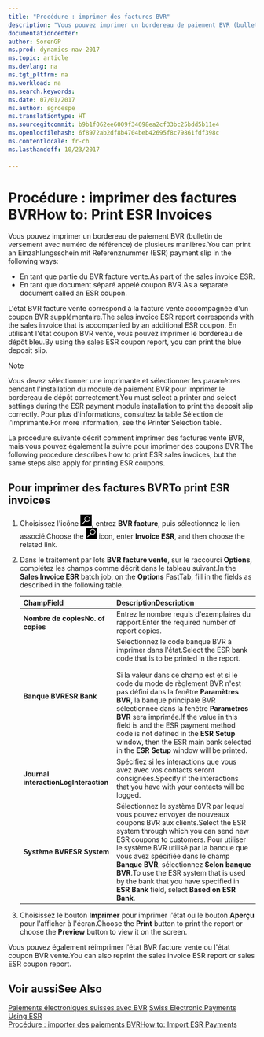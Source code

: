 ```yaml
---
title: "Procédure : imprimer des factures BVR"
description: "Vous pouvez imprimer un bordereau de paiement BVR (bulletin de versement avec numéro de référence) de plusieurs manières."
documentationcenter: 
author: SorenGP
ms.prod: dynamics-nav-2017
ms.topic: article
ms.devlang: na
ms.tgt_pltfrm: na
ms.workload: na
ms.search.keywords: 
ms.date: 07/01/2017
ms.author: sgroespe
ms.translationtype: HT
ms.sourcegitcommit: b9b1f062ee6009f34698ea2cf33bc25bdd5b11e4
ms.openlocfilehash: 6f8972ab2df8b4704beb42695f8c79861fdf398c
ms.contentlocale: fr-ch
ms.lasthandoff: 10/23/2017

---
```

# <a name="how-to-print-esr-invoices"></a><span data-ttu-id="e442b-103">Procédure : imprimer des factures BVR</span><span class="sxs-lookup"><span data-stu-id="e442b-103">How to: Print ESR Invoices</span></span>
<span data-ttu-id="e442b-104">Vous pouvez imprimer un bordereau de paiement BVR (bulletin de versement avec numéro de référence) de plusieurs manières.</span><span class="sxs-lookup"><span data-stu-id="e442b-104">You can print an Einzahlungsschein mit Referenznummer (ESR) payment slip in the following ways:</span></span>  

- <span data-ttu-id="e442b-105">En tant que partie du BVR facture vente.</span><span class="sxs-lookup"><span data-stu-id="e442b-105">As part of the sales invoice ESR.</span></span>  
- <span data-ttu-id="e442b-106">En tant que document séparé appelé coupon BVR.</span><span class="sxs-lookup"><span data-stu-id="e442b-106">As a separate document called an ESR coupon.</span></span>  

<span data-ttu-id="e442b-107">L'état BVR facture vente correspond à la facture vente accompagnée d'un coupon BVR supplémentaire.</span><span class="sxs-lookup"><span data-stu-id="e442b-107">The sales invoice ESR report corresponds with the sales invoice that is accompanied by an additional ESR coupon.</span></span> <span data-ttu-id="e442b-108">En utilisant l'état coupon BVR vente, vous pouvez imprimer le bordereau de dépôt bleu.</span><span class="sxs-lookup"><span data-stu-id="e442b-108">By using the sales ESR coupon report, you can print the blue deposit slip.</span></span>  

> [!NOTE]  
>  <span data-ttu-id="e442b-109">Vous devez sélectionner une imprimante et sélectionner les paramètres pendant l'installation du module de paiement BVR pour imprimer le bordereau de dépôt correctement.</span><span class="sxs-lookup"><span data-stu-id="e442b-109">You must select a printer and select settings during the ESR payment module installation to print the deposit slip correctly.</span></span> <span data-ttu-id="e442b-110">Pour plus d'informations, consultez la table Sélection de l'imprimante.</span><span class="sxs-lookup"><span data-stu-id="e442b-110">For more information, see the Printer Selection table.</span></span>  

<span data-ttu-id="e442b-111">La procédure suivante décrit comment imprimer des factures vente BVR, mais vous pouvez également la suivre pour imprimer des coupons BVR.</span><span class="sxs-lookup"><span data-stu-id="e442b-111">The following procedure describes how to print ESR sales invoices, but the same steps also apply for printing ESR coupons.</span></span>  

## <a name="to-print-esr-invoices"></a><span data-ttu-id="e442b-112">Pour imprimer des factures BVR</span><span class="sxs-lookup"><span data-stu-id="e442b-112">To print ESR invoices</span></span>  

1.  <span data-ttu-id="e442b-113">Choisissez l'icône ![Page ou état pour la recherche](../../media/ui-search/search_small.png "icône Page ou état pour la recherche"), entrez **BVR facture**, puis sélectionnez le lien associé.</span><span class="sxs-lookup"><span data-stu-id="e442b-113">Choose the ![Search for Page or Report](../../media/ui-search/search_small.png "Search for Page or Report icon") icon, enter **Invoice ESR**, and then choose the related link.</span></span>  
2.  <span data-ttu-id="e442b-114">Dans le traitement par lots **BVR facture vente**, sur le raccourci **Options**, complétez les champs comme décrit dans le tableau suivant.</span><span class="sxs-lookup"><span data-stu-id="e442b-114">In the **Sales Invoice ESR** batch job, on the **Options** FastTab, fill in the fields as described in the following table.</span></span>  

    |<span data-ttu-id="e442b-115">Champ</span><span class="sxs-lookup"><span data-stu-id="e442b-115">Field</span></span>|<span data-ttu-id="e442b-116">Description</span><span class="sxs-lookup"><span data-stu-id="e442b-116">Description</span></span>|  
    |---------------------------------|---------------------------------------|  
    |<span data-ttu-id="e442b-117">**Nombre de copies**</span><span class="sxs-lookup"><span data-stu-id="e442b-117">**No. of copies**</span></span>|<span data-ttu-id="e442b-118">Entrez le nombre requis d'exemplaires du rapport.</span><span class="sxs-lookup"><span data-stu-id="e442b-118">Enter the required number of report copies.</span></span>|  
    |<span data-ttu-id="e442b-119">**Banque BVR**</span><span class="sxs-lookup"><span data-stu-id="e442b-119">**ESR Bank**</span></span>|<span data-ttu-id="e442b-120">Sélectionnez le code banque BVR à imprimer dans l'état.</span><span class="sxs-lookup"><span data-stu-id="e442b-120">Select the ESR bank code that is to be printed in the report.</span></span><br /><br /> <span data-ttu-id="e442b-121">Si la valeur dans ce champ est <Blank> et si le code du mode de règlement BVR n'est pas défini dans la fenêtre **Paramètres BVR**, la banque principale BVR sélectionnée dans la fenêtre **Paramètres BVR** sera imprimée.</span><span class="sxs-lookup"><span data-stu-id="e442b-121">If the value in this field is <Blank> and the ESR payment method code is not defined in the **ESR Setup** window, then the ESR main bank selected in the **ESR Setup** window will be printed.</span></span>|  
    |<span data-ttu-id="e442b-122">**Journal interaction**</span><span class="sxs-lookup"><span data-stu-id="e442b-122">**LogInteraction**</span></span>|<span data-ttu-id="e442b-123">Spécifiez si les interactions que vous avez avec vos contacts seront consignées.</span><span class="sxs-lookup"><span data-stu-id="e442b-123">Specify if the interactions that you have with your contacts will be logged.</span></span>|  
    |<span data-ttu-id="e442b-124">**Système BVR**</span><span class="sxs-lookup"><span data-stu-id="e442b-124">**ESR System**</span></span>|<span data-ttu-id="e442b-125">Sélectionnez le système BVR par lequel vous pouvez envoyer de nouveaux coupons BVR aux clients.</span><span class="sxs-lookup"><span data-stu-id="e442b-125">Select the ESR system through which you can send new ESR coupons to customers.</span></span> <span data-ttu-id="e442b-126">Pour utiliser le système BVR utilisé par la banque que vous avez spécifiée dans le champ **Banque BVR**, sélectionnez **Selon banque BVR**.</span><span class="sxs-lookup"><span data-stu-id="e442b-126">To use the ESR system that is used by the bank that you have specified in **ESR Bank** field, select **Based on ESR Bank**.</span></span>|  

3.  <span data-ttu-id="e442b-127">Choisissez le bouton **Imprimer** pour imprimer l'état ou le bouton **Aperçu** pour l'afficher à l'écran.</span><span class="sxs-lookup"><span data-stu-id="e442b-127">Choose the **Print** button to print the report or choose the **Preview** button to view it on the screen.</span></span>  

<span data-ttu-id="e442b-128">Vous pouvez également réimprimer l'état BVR facture vente ou l'état coupon BVR vente.</span><span class="sxs-lookup"><span data-stu-id="e442b-128">You can also reprint the sales invoice ESR report or sales ESR coupon report.</span></span>  

## <a name="see-also"></a><span data-ttu-id="e442b-129">Voir aussi</span><span class="sxs-lookup"><span data-stu-id="e442b-129">See Also</span></span>  
 <span data-ttu-id="e442b-130">[Paiements électroniques suisses avec BVR](swiss-electronic-payments-using-esr.md) </span><span class="sxs-lookup"><span data-stu-id="e442b-130">[Swiss Electronic Payments Using ESR](swiss-electronic-payments-using-esr.md) </span></span>  
 [<span data-ttu-id="e442b-131">Procédure : importer des paiements BVR</span><span class="sxs-lookup"><span data-stu-id="e442b-131">How to: Import ESR Payments</span></span>](how-to-import-esr-payments.md)


